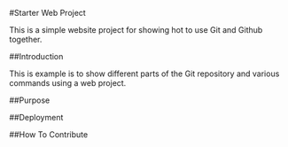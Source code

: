 #Starter Web Project

This is a simple website project for showing hot to use Git and Github together.

##Introduction

This is example is to show different parts of the Git repository and various commands using a web project.

##Purpose

##Deployment

##How To Contribute